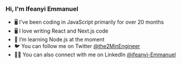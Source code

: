 ### Hi, I'm Ifeanyi Emmanuel

- 🖥️ I've been coding in JavaScript primarily for over 20 months
- 🖥️ I love writing React and Next.js code
- 🦀 I’m learning Node.js at the moment
- 🐦 You can follow me on Twitter [@the2MinEngineer](https://twitter.com/the2MinEngineer)
- 🧑‍💼 You can also connect with me on LinkedIn [@ifeanyi-Emmanuel](https://linkedin.com/in/ifeanyi-emmanuel/)
